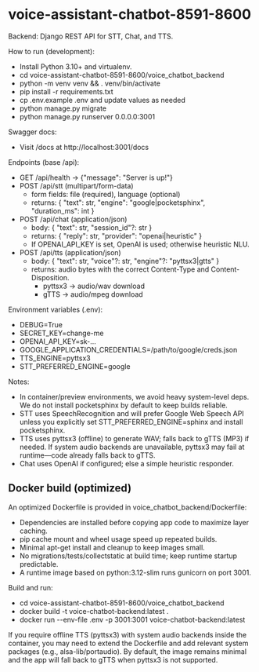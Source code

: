 # voice-assistant-chatbot-8591-8600

Backend: Django REST API for STT, Chat, and TTS.

How to run (development):
- Install Python 3.10+ and virtualenv.
- cd voice-assistant-chatbot-8591-8600/voice_chatbot_backend
- python -m venv venv && . venv/bin/activate
- pip install -r requirements.txt
- cp .env.example .env and update values as needed
- python manage.py migrate
- python manage.py runserver 0.0.0.0:3001

Swagger docs:
- Visit /docs at http://localhost:3001/docs

Endpoints (base /api):
- GET /api/health -> {"message": "Server is up!"}
- POST /api/stt (multipart/form-data)
  - form fields: file (required), language (optional)
  - returns: { "text": str, "engine": "google|pocketsphinx", "duration_ms": int }
- POST /api/chat (application/json)
  - body: { "text": str, "session_id"?: str }
  - returns: { "reply": str, "provider": "openai|heuristic" }
  - If OPENAI_API_KEY is set, OpenAI is used; otherwise heuristic NLU.
- POST /api/tts (application/json)
  - body: { "text": str, "voice"?: str, "engine"?: "pyttsx3|gtts" }
  - returns: audio bytes with the correct Content-Type and Content-Disposition.
    - pyttsx3 -> audio/wav download
    - gTTS -> audio/mpeg download

Environment variables (.env):
- DEBUG=True
- SECRET_KEY=change-me
- OPENAI_API_KEY=sk-...
- GOOGLE_APPLICATION_CREDENTIALS=/path/to/google/creds.json
- TTS_ENGINE=pyttsx3
- STT_PREFERRED_ENGINE=google

Notes:
- In container/preview environments, we avoid heavy system-level deps. We do not install pocketsphinx by default to keep builds reliable.
- STT uses SpeechRecognition and will prefer Google Web Speech API unless you explicitly set STT_PREFERRED_ENGINE=sphinx and install pocketsphinx.
- TTS uses pyttsx3 (offline) to generate WAV; falls back to gTTS (MP3) if needed. If system audio backends are unavailable, pyttsx3 may fail at runtime—code already falls back to gTTS.
- Chat uses OpenAI if configured; else a simple heuristic responder.

## Docker build (optimized)

An optimized Dockerfile is provided in voice_chatbot_backend/Dockerfile:
- Dependencies are installed before copying app code to maximize layer caching.
- pip cache mount and wheel usage speed up repeated builds.
- Minimal apt-get install and cleanup to keep images small.
- No migrations/tests/collectstatic at build time; keep runtime startup predictable.
- A runtime image based on python:3.12-slim runs gunicorn on port 3001.

Build and run:
- cd voice-assistant-chatbot-8591-8600/voice_chatbot_backend
- docker build -t voice-chatbot-backend:latest .
- docker run --env-file .env -p 3001:3001 voice-chatbot-backend:latest

If you require offline TTS (pyttsx3) with system audio backends inside the container, you may need to extend the Dockerfile and add relevant system packages (e.g., alsa-lib/portaudio). By default, the image remains minimal and the app will fall back to gTTS when pyttsx3 is not supported.